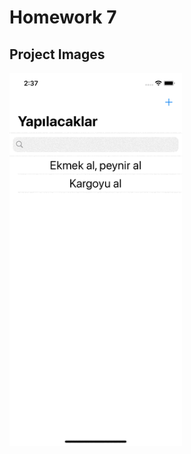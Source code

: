 
# Homework 7

## Project Images

<img src="https://github.com/akolukirik/BootcampHomeworks/blob/main/Homework7/img/project.gif" width="276" height="597">
